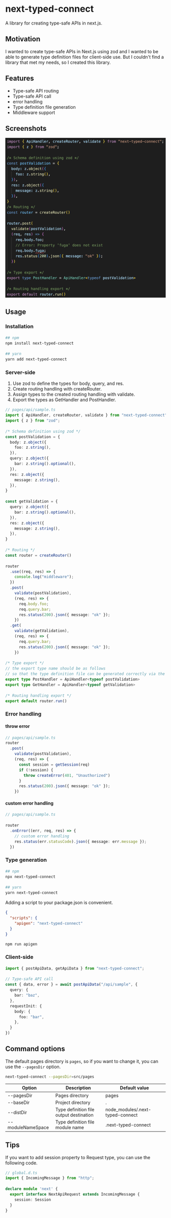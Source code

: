 # next-typed-connect

A library for creating type-safe APIs in next.js.

## Motivation

I wanted to create type-safe APIs in Next.js using zod and I wanted to be able to generate type definition files for client-side use.
But I couldn't find a library that met my needs, so I created this library.

## Features

- Type-safe API routing
- Type-safe API call
- error handling
- Type definition file generation
- Middleware support

## Screenshots

![](./screenshot.png)


## Usage

### Installation


```bash
## npm
npm install next-typed-connect

## yarn
yarn add next-typed-connect
```

### Server-side

1. Use zod to define the types for body, query, and res.
2. Create routing handling with createRouter.
3. Assign types to the created routing handling with validate.
4. Export the types as GetHandler and PostHandler.

```ts
// pages/api/sample.ts
import { ApiHandler, createRouter, validate } from "next-typed-connect";
import { z } from "zod";

/* Schema definition using zod */
const postValidation = {
  body: z.object({
    foo: z.string(),
  }),
  query: z.object({
    bar: z.string().optional(),
  }),
  res: z.object({
    message: z.string(),
  }),
}

const getValidation = {
  query: z.object({
    bar: z.string().optional(),
  }),
  res: z.object({
    message: z.string(),
  }),
}    

/* Routing */
const router = createRouter()

router
  .use((req, res) => {
    console.log("middleware");
  })
  .post(
    validate(postValidation),
    (req, res) => {
      req.body.foo;
      req.query.bar;
      res.status(200).json({ message: "ok" });
    })
  .get(
    validate(getValidation),
    (req, res) => {
      req.query.bar;
      res.status(200).json({ message: "ok" });
    })

/* Type export */
// the export type name should be as follows
// so that the type definition file can be generated correctly via the command.
export type PostHandler = ApiHandler<typeof postValidation>
export type GetHandler = ApiHandler<typeof getValidation>

/* Routing handling export */
export default router.run()
```

### Error handling


#### throw error

```ts
// pages/api/sample.ts
router
  .post(
    validate(postValidation),
    (req, res) => {
      const session = getSession(req)
      if (!session) {
        throw createError(401, "Unauthorized")
      }
      res.status(200).json({ message: "ok" });
    })
```

#### custom error handling

```ts
// pages/api/sample.ts

router
  .onError((err, req, res) => {
    // custom error handling
    res.status(err.statusCode).json({ message: err.message });
  })
```

### Type generation


```bash
## npm
npx next-typed-connect

## yarn
yarn next-typed-connect
```

Adding a script to your package.json is convenient.

```json
{
  "scripts": {
    "apigen": "next-typed-connect"
  }
}
```

```bash
npm run apigen
```

### Client-side

```ts
import { postApiData, getApiData } from "next-typed-connect";

// Type-safe API call
const { data, error } = await postApiData("/api/sample", {
  query: {
    bar: "baz",
  },
  requestInit: {
    body: {
      foo: "bar",
    },
  }
})
```

## Command options

The default pages directory is `pages`, so if you want to change it, you can use the `--pagesDir` option.

```bash
next-typed-connect --pagesDir=src/pages
```

| Option | Description | Default value |
| --- | --- | --- |
| --pagesDir | Pages directory | pages |
| --baseDir | Project directory | . |
| --distDir | Type definition file output destination	 | node_modules/.next-typed-connect |
| --moduleNameSpace | Type definition file module name | .next-typed-connect |

## Tips

If you want to add session property to Request type, you can use the following code.

```ts
// global.d.ts
import { IncomingMessage } from "http";

declare module 'next' {
  export interface NextApiRequest extends IncomingMessage {
    session: Session
  }
}
```